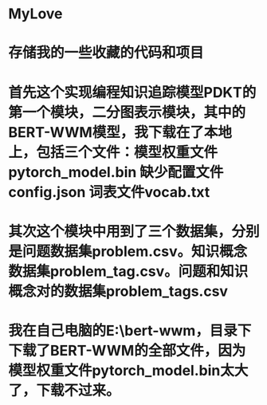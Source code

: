 # MyLove
# 存储我的一些收藏的代码和项目
# 首先这个实现编程知识追踪模型PDKT的第一个模块，二分图表示模块，其中的BERT-WWM模型，我下载在了本地上，包括三个文件：模型权重文件pytorch_model.bin   缺少配置文件config.json   词表文件vocab.txt
# 其次这个模块中用到了三个数据集，分别是问题数据集problem.csv。知识概念数据集problem_tag.csv。问题和知识概念对的数据集problem_tags.csv
# 我在自己电脑的E:\bert-wwm，目录下下载了BERT-WWM的全部文件，因为模型权重文件pytorch_model.bin太大了，下载不过来。
